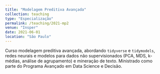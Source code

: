 ```yaml
---
title: "Modelagem Preditiva Avançada"
collection: teaching
type: "Especialização"
permalink: /teaching/2021-mp2
venue: "Insper"
date: 2021-06-01
location: "São Paulo"
---
```


Curso modelagem preditiva avançada, abordando `tidyverse` e `tidymodels`, redes neurais e modelos para dados não supervisionados (PCA, MDS, k-médias, análise de agrupamento) e mineração de texto.
Ministrado como parte do Programa Avançado em Data Science e Decisão.